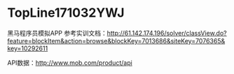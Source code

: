 # TopLine171032YWJ
黑马程序员模拟APP
参考实训文档：http://61.142.174.196/solver/classView.do?feature=blockItem&action=browse&blockKey=7013686&siteKey=7076365&key=10292611

API数据：http://www.mob.com/product/api

